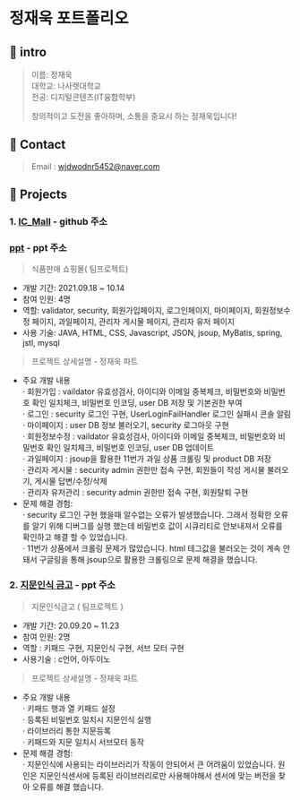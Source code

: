 # 정재욱 포트폴리오
## :paperclip: intro
> 이름: 정재욱 <br>
> 대학교: 나사렛대학교 <br>
> 전공: 디지털콘텐츠(IT융합학부) <br>
> 
> 창의적이고 도전을 좋아하며, 소통을 중요시 하는 정재욱입니다!

## :paperclip: Contact
> Email : wjdwodnr5452@naver.com <br>

## :paperclip: Projects
### 1. [IC_Mall](https://github.com/RowenKim/ICTeam.git) - github 주소
### [ppt](https://docs.google.com/presentation/d/1OUPjWtLxqfLtzvV6dX-n_HPhOrjQtTvTi7220vNqsxE/edit?usp=sharing) - ppt 주소
> 식품판매 쇼핑몰( 팀프로젝트)
* 개발 기간: 2021.09.18 ~ 10.14
* 참여 인원: 4명
* 역할: validator, security, 회원가입페이지, 로그인페이지, 마이페이지, 회원정보수정 페이지, 과일페이지, 관리자 게시물 페이지, 관리자 유저 페이지
* 사용 기술: JAVA, HTML, CSS, Javascript, JSON, jsoup, MyBatis, spring, jstl, mysql

> 프로젝트 상세설명 - 정재욱 파트 <br>
* 주요 개발 내용 <br>
· 회원가입 : vaildator 유효성검사, 아이디와 이메일 중복체크, 비밀번호와 비밀번호 확인 일치체크, 비밀번호 인코딩, user DB 저장 및 기본권한 부여 <br>
· 로그인 : security 로그인 구현, UserLoginFailHandler 로그인 실패시 콘솔 알림 <br>
· 마이페이지 : user DB 정보 불러오기, security 로그아웃 구현 <br>
· 회원정보수정 : vaildator 유효성검사, 아이디와 이메일 중복체크, 비밀번호와 비밀번호 확인 일치체크, 비밀번호 인코딩, user DB 업데이트 <br>
· 과일페이지 : jsoup을 활용한 11번가 과일 상품 크롤링 및 product DB 저장 <br>
· 관리자 게시물 : security admin 권한만 접속 구현, 회원들이 작성 게시물 불러오기, 게시물 답변/수정/삭제 <br>
· 관리자 유저관리 : security admin 권한만 접속 구현, 회원탈퇴 구현<br>
* 문제 해결 경험:<br>
· security 로그인 구현 했을때 알수없는 오류가 발생했습니다. 그래서 정확한 오류를 알기 위해 디버그를 실행 했는데 비밀번호 값이 시큐리티로 안보내져서 오류를 확인하고 해결 할 수 있었습니다. <br>
· 11번가 상품에서 크롤링 문제가 많았습니다. html 테그값을 불러오는 것이 계속 안돼서 구글링을 통해 jsoup으로 활용한 크롤링으로 문제 해결을 했습니다.

### 2. [지문인식 금고](https://docs.google.com/presentation/d/1OUPjWtLxqfLtzvV6dX-n_HPhOrjQtTvTi7220vNqsxE/edit?usp=sharing) - ppt 주소
> 지문인식금고 ( 팀프로젝트 )
* 개발 기간: 20.09.20 ~ 11.23
* 참여 인원: 2명
* 역할 : 키패드 구현, 지문인식 구현, 서브 모터 구현
* 사용기술 : c언어, 아두이노
> 프로젝트 상세설명 - 정재욱 파트 <br>
* 주요 개발 내용 <br>
· 키패드 행과 열 키패드 설정 <br>
· 등록된 비밀번호 일치시 지문인식 실행 <br>
· 라이브러리 통한 지문등록 <br>
· 키패드와 지문 일치시 서브모터 동작 <br>
* 문제 해결 경험:<br>
· 지문인식에 사용되는 라이브러리가 작동이 안되어서 큰 어려움이 있었습니다. 원인은 지문인식센서에 등록된 라이브러리로만 사용해야해서 센서에 맞는 버전을 찾아 오류를 해결 했습니다. <br>

